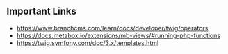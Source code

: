 ## Important Links
- https://www.branchcms.com/learn/docs/developer/twig/operators
- https://docs.metabox.io/extensions/mb-views/#running-php-functions
- https://twig.symfony.com/doc/3.x/templates.html
